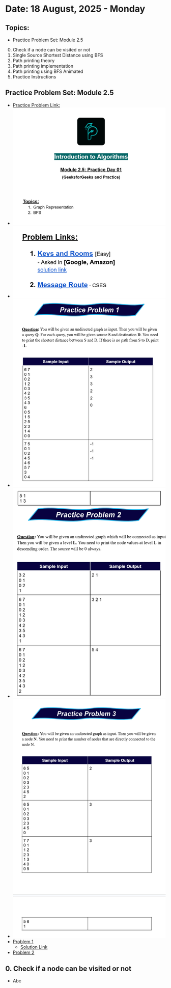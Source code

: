 # Date: 18 August, 2025 - Monday

## Topics:
- Practice Problem Set: Module 2.5
0. Check if a node can be visited or not
1. Single Source Shortest Distance using BFS
2. Path printing theory
3. Path printing implementation
4. Path printing using BFS Animated
5. Practice Instructions

## Practice Problem Set: Module 2.5
- [Practice Problem Link:](https://docs.google.com/document/d/1PyDLefzBJ0s9ob5MxfFxUcTM5RB1UaQF/edit?usp=sharing&ouid=110071013354717279052&rtpof=true&sd=true)
- <img src="./images/practice_problem.png" width="500">
- <img src="./images/practice_problem2.png" width="500">
- <img src="./images/practice_problem3.png" width="500">
- <img src="./images/practice_problem4.png" width="500">
- <img src="./images/practice_problem5.png" width="500">
- [Problem 1](https://leetcode.com/problems/keys-and-rooms/description/)
    - [Solution Link](https://leetcode.com/problems/keys-and-rooms/solutions/7080245/simple-bfs-beginner-friendly-beats-100-b-lvt4/)
- [Problem 2](https://cses.fi/problemset/task/1667)

## 0. Check if a node can be visited or not
- Abc